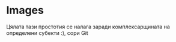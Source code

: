 # Images

Цялата тази простотия се налага заради комплексарщината на определени субекти :), сори Git
